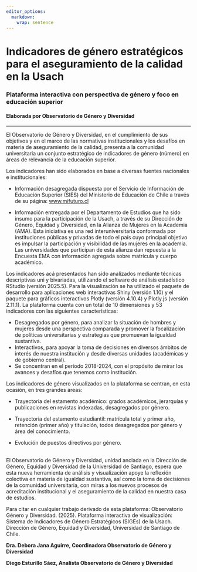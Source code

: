 ```yaml
---
editor_options: 
  markdown: 
    wrap: sentence
---
```


# **Indicadores de género estratégicos para el aseguramiento de la calidad en la Usach**

### **Plataforma interactiva con perspectiva de género y foco en educación superior**

#### **Elaborada por Observatorio de Género y Diversidad**
___

El Observatorio de Género y Diversidad, en el cumplimiento de sus objetivos y en el marco de las normativas institucionales y los desafíos en materia de aseguramiento de la calidad, presenta a la comunidad universitaria un conjunto estratégico de indicadores de género (número) en áreas de relevancia de la educación superior.

Los indicadores han sido elaborados en base a diversas fuentes nacionales e institucionales:

-   Información desagregada dispuesta por el Servicio de Información de Educación Superior (SIES) del Ministerio de Educación de Chile a través de su página: www.mifuturo.cl

-   Información entregada por el Departamento de Estudios que ha sido insumo para la participación de la Usach, a través de su Dirección de Género, Equidad y Diversidad, en la Alianza de Mujeres en la Academia (AMA).
    Esta iniciativa es una red interuniversitaria conformada por instituciones públicas y privadas de todo el país cuyo principal objetivo es impulsar la participación y visibilidad de las mujeres en la academia.
    Las universidades que participan de esta alianza dan repuesta a la Encuesta EMA con información agregada sobre matrícula y cuerpo académico.

Los indicadores acá presentados han sido analizados mediante técnicas descriptivas uni y bivariadas, utilizando el software de análisis estadístico RStudio (versión 2025.5).
Para la visualización se ha utilizado el paquete de desarrollo para aplicaciones web interactivas Shiny (versión 1.10) y el paquete para gráficos interactivos Plotly (versión 4.10.4) y Plotly.js (versión 2.11.1).
La plataforma cuenta con un total de 10 dimensiones y 53 indicadores con las siguientes características:

-   Desagregados por género, para analizar la situación de hombres y mujeres desde una perspectiva comparada y promover la focalización de políticas universitarias y estrategias que promuevan la igualdad sustantiva.
-   Interactivos, para apoyar la toma de decisiones en diversos ámbitos de interés de nuestra institución y desde diversas unidades (académicas y de gobierno central).
-   Se concentran en el período 2018-2024, con el propósito de mirar los avances y desafíos que tenemos como institución.

Los indicadores de género visualizados en la plataforma se centran, en esta ocasión, en tres grandes áreas:

-   Trayectoria del estamento académico: grados académicos, jerarquías y publicaciones en revistas indexadas, desagregados por género.

-   Trayectoria del estamento estudiantil: matrícula total y primer año, retención (primer año) y titulación, todos desagregados por género y área del conocimiento.

-   Evolución de puestos directivos por género.

\
El Observatorio de Género y Diversidad, unidad anclada en la Dirección de Género, Equidad y Diversidad de la Universidad de Santiago, espera que esta nueva herramienta de análisis y visualización apoye la reflexión colectiva en materia de igualdad sustantiva, así como la toma de decisiones de la comunidad universitaria, con miras a los nuevos procesos de acreditación institucional y el aseguramiento de la calidad en nuestra casa de estudios.

Para citar en cualquier trabajo derivado de esta plataforma: Observatorio Género y Diversidad. (2025). Plataforma interactiva de visualización: Sistema de Indicadores de Género Estratégicos (SIGEs) de la Usach. Dirección de Género, Equidad y Diversidad, Universidad de Santiago de Chile. 

**Dra. Debora Jana Aguirre, Coordinadora Observatorio de Género y Diversidad**

**Diego Esturillo Sáez, Analista Observatorio de Género y Diversidad**
